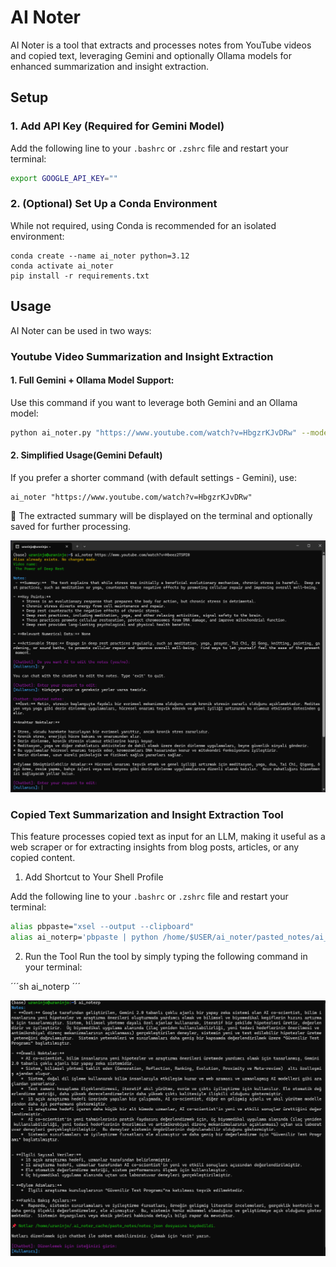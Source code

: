 # **AI Noter**

AI Noter is a tool that extracts and processes notes from YouTube videos and copied text, leveraging Gemini and optionally Ollama models for enhanced summarization and insight extraction.

## **Setup**

### **1. Add API Key (Required for Gemini Model)**  
Add the following line to your `.bashrc` or `.zshrc` file and restart your terminal:

```sh
export GOOGLE_API_KEY=""
```


### **2. (Optional) Set Up a Conda Environment**
While not required, using Conda is recommended for an isolated environment:
```
conda create --name ai_noter python=3.12
conda activate ai_noter
pip install -r requirements.txt
```

## **Usage**  

AI Noter can be used in two ways:  

### Youtube Video Summarization and Insight Extraction
#### **1. Full Gemini + Ollama Model Support:**  
Use this command if you want to leverage both Gemini and an Ollama model:  

```sh
python ai_noter.py "https://www.youtube.com/watch?v=HbgzrKJvDRw" --model_size "large-v3" --use_ollama --ollama_model_name "deepseek-r1:14b"
```

#### **2. Simplified Usage(Gemini Default)**
If you prefer a shorter command (with default settings - Gemini), use:

```
ai_noter "https://www.youtube.com/watch?v=HbgzrKJvDRw"
```
📌 The extracted summary will be displayed on the terminal and optionally saved for further processing.

![alt text](docs/ai_noter.png)

### Copied Text Summarization and Insight Extraction Tool
This feature processes copied text as input for an LLM, making it useful as a web scraper or for extracting insights from blog posts, articles, or any copied content.

1. Add Shortcut to Your Shell Profile

Add the following line to your `.bashrc` or `.zshrc` file and restart your terminal:

```sh
alias pbpaste="xsel --output --clipboard"
alias ai_noterp='pbpaste | python /home/$USER/ai_noter/pasted_notes/ai_noterp.py && python /home/$USER/ai_noter/pasted_notes/ai_noter_chat.py'
```

2. Run the Tool 
Run the tool by simply typing the following command in your terminal:

´´´sh
ai_noterp
´´´

![alt text](docs/ai_noterp.png)















